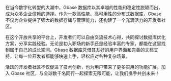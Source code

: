 在当今数字化转型的大潮中，Gbase 数据库以其卓越的性能和稳定性脱颖而出，成为众多企业信赖的选择。作为一款高性能、高可用性的分布式数据库，Gbase 不仅为企业提供了强大的数据存储与管理能力，还构建了一个充满活力的开发者社区。

在这个开放共享的平台上，开发者们可以自由交流技术心得，共同探讨数据库优化方案，分享实践经验。无论是初入职场的新手还是经验丰富的专家，都能在这里找到属于自己的成长空间。Gbase 数据库凭借其友好的用户界面和完善的文档支持，让每一位开发者都能够快速上手，轻松应对各种复杂场景。

活跃的开发者社区不仅促进了技术创新，也为用户带来了更多实用的功能扩展。加入 Gbase 社区，与全球数千名同行一起探索无限可能，让我们携手共创未来！